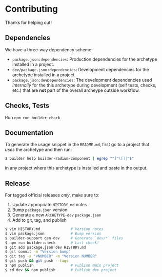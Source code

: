 Contributing
============

Thanks for helping out!

## Dependencies

We have a three-way dependency scheme:

* `package.json:dependencies`: Production dependencies for the archetype
  installed in a project.
* `dev/package.json:dependencies`: Development dependencies for the archetype
  installed in a project.
* `package.json:devDependencies`: The development dependencies used _internally_
  for the this archetype during development (self tests, checks, etc.) that
  are **not** part of the overall archeype outside workflow.

## Checks, Tests

Run `npm run builder:check`

## Documentation

To generate the usage snippet in the `README.md`, first go to a project
that _uses_ the archetype and then run:

```sh
$ builder help builder-radium-component | egrep "^[^\[]|^$"
```

in any project where this archetype is installed and paste in the output.

## Release

For tagged official releases _only_, make sure to:

1. Update appropriate `HISTORY.md` notes
2. Bump `package.json` version
3. Generate a new `ARCHETYPE-dev` `package.json`
4. Add to git, tag, and publish

```sh
$ vim HISTORY.md              # Version notes
$ vim package.json            # Bump version
$ builder-support gen-dev     # Generate `dev/*` files
$ npm run builder:check       # Last check!
$ git add package.json dev HISTORY.md
$ git commit -m "Version bump"
$ git tag -a "vNUMBER" -m "Version NUMBER"
$ git push && git push --tags
$ npm publish                 # Publish main project
$ cd dev && npm publish       # Publish dev project
```

